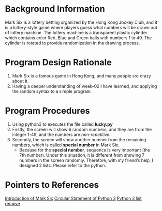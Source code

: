 # Background Information
Mark Six is a lottery betting organized by the Hong Kong Jockey Club, and it is a lottery-style game where players guess what numbers will be drawn out of lottery machine. The lottery machine is a transparent plastic cylinder which contains color Red, Blue and Green balls with numbers 1 to 49. The cylinder is rotated to provide randomization in the drawing process. 
# Program Design Rationale
1. Mark Six is a famous game in Hong Kong, and many people are crazy about it.
2. Having a deeper understanding of week-02 I have learned, and applying the random syntax to a simple program.
# Program Procedures
1.	Using python3 to executes the file called **lucky.py**
2.	Firstly, the screen will show 6 random numbers, and they are from the integer 1-49, and the numbers are *non-repetitive*.
3.	Secondly, the screen will show another number from the remaining numbers, which is called **special number** in Mark Six. 
    * Because for the **special number**, sequence is very important (the 7th number). Under this situation, it is different from showing 7 numbers in the screen randomly. Therefore, with my friend’s help, I designed 2 lists. Please refer to the python.
# Pointers to References
[Introduction of Mark Six](https://en.wikipedia.org/wiki/Mark_Six)
[Circular Statement of Python 3](http://www.runoob.com/python3/python3-loop.html)
[Python 3 list remove](http://www.runoob.com/python3/python3-att-list-remove.html)
